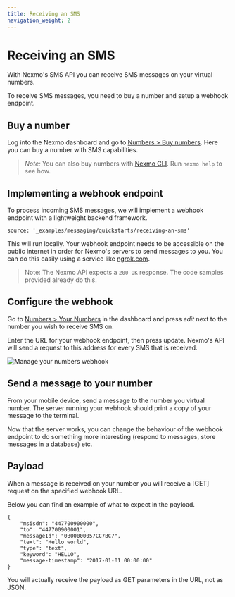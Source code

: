 ```yaml
---
title: Receiving an SMS
navigation_weight: 2
---
```


# Receiving an SMS

With Nexmo's SMS API you can receive SMS messages on your virtual numbers.

To receive SMS messages, you need to buy a number and setup a webhook endpoint.

## Buy a number

Log into the Nexmo dashboard and go to [Numbers > Buy numbers](https://dashboard.nexmo.com/buy-numbers). Here you can buy a number with SMS capabilities.

> *Note:* You can also buy numbers with [Nexmo CLI](/tools/cli). Run `nexmo help` to see how.

## Implementing a webhook endpoint

To process incoming SMS messages, we will implement a webhook endpoint
with a lightweight backend framework.

```tabbed_content
source: '_examples/messaging/quickstarts/receiving-an-sms'
```

This will run locally. Your webhook endpoint needs to be accessible on the public internet in order for Nexmo's servers to send messages to you. You can do this easily using a service like [ngrok.com](https://ngrok.com/).

> Note: The Nexmo API expects a `200 OK` response. The code samples provided already do this.

## Configure the webhook

Go to [Numbers > Your Numbers](https://dashboard.nexmo.com/your-numbers) in the dashboard and press *edit* next to the number you wish to receive SMS on.

Enter the URL for your webhook endpoint, then press update. Nexmo's API will send a request to this address for every SMS that is received.

![Manage your numbers webhook](/assets/images/numbers/webhooks/manage.png)

## Send a message to your number

From your mobile device, send a message to the number you virtual number. The server running your webhook should print a copy of your message to the terminal.

Now that the server works, you can change the behaviour of the webhook endpoint to do something more interesting (respond to messages, store messages in a database) etc.

## Payload

When a message is received on your number you will receive a [GET] request on the specified webhook URL.

Below you can find an example of what to expect in the payload.

````
{
    "msisdn": "447700900000",
    "to": "447700900001",
    "messageId": "0B00000057CC7BC7",
    "text": "Hello world",
    "type": "text",
    "keyword": "HELLO",
    "message-timestamp": "2017-01-01 00:00:00"
}
````

You will actually receive the payload as GET parameters in the URL, not as JSON.
